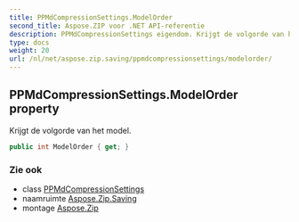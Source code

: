 ```yaml
---
title: PPMdCompressionSettings.ModelOrder
second_title: Aspose.ZIP voor .NET API-referentie
description: PPMdCompressionSettings eigendom. Krijgt de volgorde van het model.
type: docs
weight: 20
url: /nl/net/aspose.zip.saving/ppmdcompressionsettings/modelorder/
---
```

## PPMdCompressionSettings.ModelOrder property

Krijgt de volgorde van het model.

```csharp
public int ModelOrder { get; }
```

### Zie ook

* class [PPMdCompressionSettings](../)
* naamruimte [Aspose.Zip.Saving](../../ppmdcompressionsettings/)
* montage [Aspose.Zip](../../../)


